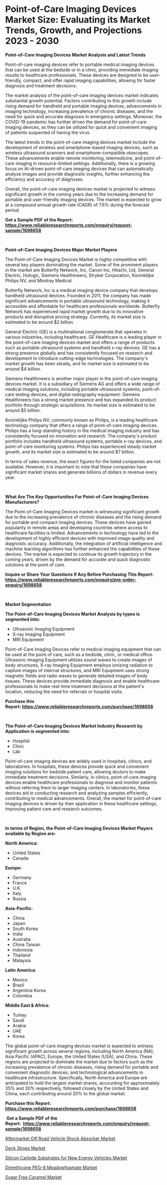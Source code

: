 <p><h1>Point-of-Care Imaging Devices Market Size: Evaluating its Market Trends, Growth, and Projections 2023 - 2030</h1></p><p><strong>Point-of-Care Imaging Devices Market Analysis and Latest Trends</strong></p>
<p><p>Point-of-care imaging devices refer to portable medical imaging devices that can be used at the bedside or in a clinic, providing immediate imaging results to healthcare professionals. These devices are designed to be user-friendly, compact, and offer rapid imaging capabilities, allowing for faster diagnosis and treatment decisions.</p><p>The market analysis of the point-of-care imaging devices market indicates substantial growth potential. Factors contributing to this growth include rising demand for handheld and portable imaging devices, advancements in imaging technology, increasing prevalence of chronic diseases, and the need for quick and accurate diagnosis in emergency settings. Moreover, the COVID-19 pandemic has further driven the demand for point-of-care imaging devices, as they can be utilized for quick and convenient imaging of patients suspected of having the virus.</p><p>The latest trends in the point-of-care imaging devices market include the development of wireless and smartphone-based imaging devices, such as wireless ultrasound scanners and smartphone-compatible otoscopes. These advancements enable remote monitoring, telemedicine, and point-of-care imaging in resource-limited settings. Additionally, there is a growing focus on AI-driven point-of-care imaging devices that can automatically analyze images and provide diagnostic insights, further enhancing the efficiency and accuracy of diagnoses.</p><p>Overall, the point-of-care imaging devices market is projected to witness significant growth in the coming years due to the increasing demand for portable and user-friendly imaging devices. The market is expected to grow at a compound annual growth rate (CAGR) of 7.6% during the forecast period.</p></p>
<p><strong>Get a Sample PDF of the Report:&nbsp; <a href="https://www.reliableresearchreports.com/enquiry/request-sample/1698658">https://www.reliableresearchreports.com/enquiry/request-sample/1698658</a></strong></p>
<p>&nbsp;</p>
<p><strong>Point-of-Care Imaging Devices Major Market Players</strong></p>
<p><p>The Point-of-Care Imaging Devices Market is highly competitive with several key players dominating the market. Some of the prominent players in the market are Butterfly Network, Inc, Canon Inc, Hitachi, Ltd, General Electric, Hologic, Siemens Healthineers, Stryker Corporation, Koninklijke Philips NV, and Mindray Medical.</p><p>Butterfly Network, Inc is a medical imaging device company that develops handheld ultrasound devices. Founded in 2011, the company has made significant advancements in portable ultrasound technology, making it accessible and affordable for healthcare professionals worldwide. Butterfly Network has experienced rapid market growth due to its innovative products and disruptive pricing strategy. Currently, its market size is estimated to be around $2 billion.</p><p>General Electric (GE) is a multinational conglomerate that operates in various industries, including healthcare. GE Healthcare is a leading player in the point-of-care imaging devices market and offers a range of products such as portable ultrasound systems and handheld x-ray devices. GE has a strong presence globally and has consistently focused on research and development to introduce cutting-edge technologies. The company's market growth has been steady, and its market size is estimated to be around $4 billion.</p><p>Siemens Healthineers is another major player in the point-of-care imaging devices market. It is a subsidiary of Siemens AG and offers a wide range of medical imaging solutions, including portable ultrasound systems, point-of-care testing devices, and digital radiography equipment. Siemens Healthineers has a strong market presence and has expanded its product portfolio through strategic acquisitions. Its market size is estimated to be around $5 billion.</p><p>Koninklijke Philips NV, commonly known as Philips, is a leading healthcare technology company that offers a range of point-of-care imaging devices. Philips has a long-standing history in the medical imaging industry and has consistently focused on innovation and research. The company's product portfolio includes handheld ultrasound systems, portable x-ray devices, and point-of-care monitoring systems. Philips has experienced steady market growth, and its market size is estimated to be around $7 billion.</p><p>In terms of sales revenue, the exact figures for the listed companies are not available. However, it is important to note that these companies have significant market shares and generate billions of dollars in revenue every year.</p></p>
<p>&nbsp;</p>
<p><strong>What Are The Key Opportunities For Point-of-Care Imaging Devices Manufacturers?</strong></p>
<p><p>The Point-of-Care Imaging Devices market is witnessing significant growth due to the increasing prevalence of chronic diseases and the rising demand for portable and compact imaging devices. These devices have gained popularity in remote areas and developing countries where access to healthcare facilities is limited. Advancements in technology have led to the development of highly efficient devices with improved image quality and diagnostic accuracy. Additionally, the integration of artificial intelligence and machine learning algorithms has further enhanced the capabilities of these devices. The market is expected to continue its growth trajectory in the coming years, driven by the demand for accurate and quick diagnostic solutions at the point of care.</p></p>
<p><strong>Inquire or Share Your Questions If Any Before Purchasing This Report: <a href="https://www.reliableresearchreports.com/enquiry/pre-order-enquiry/1698658">https://www.reliableresearchreports.com/enquiry/pre-order-enquiry/1698658</a></strong></p>
<p>&nbsp;</p>
<p><strong>Market Segmentation</strong></p>
<p><strong>The Point-of-Care Imaging Devices Market Analysis by types is segmented into:</strong></p>
<p><ul><li>Ultrasonic Imaging Equipment</li><li>X-ray Imaging Equipment</li><li>MRI Equipment</li></ul></p>
<p><p>Point-of-Care Imaging Devices refer to medical imaging equipment that can be used at the point of care, such as a bedside, clinic, or medical office. Ultrasonic Imaging Equipment utilizes sound waves to create images of body structures, X-ray Imaging Equipment employs ionizing radiation to capture images of internal structures, and MRI Equipment uses strong magnetic fields and radio waves to generate detailed images of body tissues. These devices provide immediate diagnosis and enable healthcare professionals to make real-time treatment decisions at the patient's location, reducing the need for referrals or hospital visits.</p></p>
<p><strong>Purchase this Report:&nbsp;<a href="https://www.reliableresearchreports.com/purchase/1698658">https://www.reliableresearchreports.com/purchase/1698658</a></strong></p>
<p>&nbsp;</p>
<p><strong>The Point-of-Care Imaging Devices Market Industry Research by Application is segmented into:</strong></p>
<p><ul><li>Hospital</li><li>Clinic</li><li>Lab</li></ul></p>
<p><p>Point-of-care imaging devices are widely used in hospitals, clinics, and laboratories. In hospitals, these devices provide quick and convenient imaging solutions for bedside patient care, allowing doctors to make immediate treatment decisions. Similarly, in clinics, point-of-care imaging devices enable healthcare professionals to diagnose and monitor patients without referring them to larger imaging centers. In laboratories, these devices aid in conducting research and analyzing samples efficiently, contributing to medical advancements. Overall, the market for point-of-care imaging devices is driven by their application in these healthcare settings, improving patient care and research outcomes.</p></p>
<p>&nbsp;</p>
<p><strong>In terms of Region, the Point-of-Care Imaging Devices Market Players available by Region are:</strong></p>
<p>
    <p> <strong> North America: </strong>
        <ul>
            <li>United States</li>
            <li>Canada</li>
        </ul>
        </p> 
    <p> <strong> Europe: </strong>
        <ul>
            <li>Germany</li>
            <li>France</li>
            <li>U.K.</li>
            <li>Italy</li>
            <li>Russia</li>
        </ul>
        </p> 
    <p> <strong> Asia-Pacific: </strong>
        <ul>
            <li>China</li>
            <li>Japan</li>
            <li>South Korea</li>
            <li>India</li>
            <li>Australia</li>
            <li>China Taiwan</li>
            <li>Indonesia</li>
            <li>Thailand</li>
            <li>Malaysia</li>
        </ul>
        </p> 
    <p> <strong> Latin America: </strong>
        <ul>
            <li>Mexico</li>
            <li>Brazil</li>
            <li>Argentina Korea</li>
            <li>Colombia</li>
        </ul>
        </p> 
    <p> <strong> Middle East & Africa: </strong>
        <ul>
            <li>Turkey</li>
            <li>Saudi</li>
            <li>Arabia</li>
            <li>UAE</li>
            <li>Korea</li>
        </ul>
    </p>
    </p>
<p><p>The global point-of-care imaging devices market is expected to witness significant growth across several regions, including North America (NA), Asia Pacific (APAC), Europe, the United States (USA), and China. These regions are projected to dominate the market due to factors such as the increasing prevalence of chronic diseases, rising demand for portable and convenient diagnostic devices, and technological advancements in healthcare infrastructure. Specifically, North America and Europe are anticipated to hold the largest market shares, accounting for approximately 35% and 30% respectively, followed closely by the United States and China, each contributing around 20% to the global market.</p></p>
<p><strong>Purchase this Report: <a href="https://www.reliableresearchreports.com/purchase/1698658">https://www.reliableresearchreports.com/purchase/1698658</a></strong></p>
<p>&nbsp;<strong>Get a Sample PDF of the Report:&nbsp;&nbsp;<a href="https://www.reliableresearchreports.com/enquiry/request-sample/1698658">https://www.reliableresearchreports.com/enquiry/request-sample/1698658</a></strong></p>
<p><strong></strong></p>
<p><p><a href="https://www.linkedin.com/pulse/aftermarket-off-road-vehicle-shock-absorber-market-size-share-7e5gf/">Aftermarket Off Road Vehicle Shock Absorber Market</a></p><p><a href="https://github.com/lilstefpacute/Market-Research-Report-List-1/blob/main/deck-shoes-market.md">Deck Shoes Market</a></p><p><a href="https://www.linkedin.com/pulse/silicon-carbide-substrates-new-energy-vehicles-market-research-d1dxf/">Silicon Carbide Substrates for New Energy Vehicles Market</a></p><p><a href="https://medium.com/@jensenklein/dimethicone-peg-8-meadowfoamate-market-analysis-and-sze-forecasted-for-period-from-2023-to-2030-d2e5e8f92b43">Dimethicone PEG-8 Meadowfoamate Market</a></p><p><a href="https://github.com/rexevange/Market-Research-Report-List-1/blob/main/sugar-free-caramel-market.md">Sugar Free Caramel Market</a></p></p>